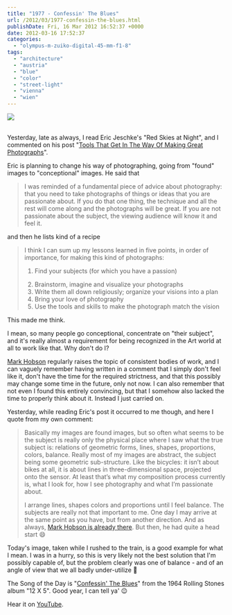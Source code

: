 ```yaml
---
title: "1977 - Confessin' The Blues"
url: /2012/03/1977-confessin-the-blues.html
publishDate: Fri, 16 Mar 2012 16:52:37 +0000
date: 2012-03-16 17:52:37
categories: 
  - "olympus-m-zuiko-digital-45-mm-f1-8"
tags: 
  - "architecture"
  - "austria"
  - "blue"
  - "color"
  - "street-light"
  - "vienna"
  - "wien"
---
```

<div class="container">
<div class="center"><a target="_blank" href="https://d25zfm9zpd7gm5.cloudfront.net/1200x1200/2012/20120316_154405_ps.jpg"><img src="https://d25zfm9zpd7gm5.cloudfront.net/0600x0600/2012/20120316_154405_ps.jpg" /></a></div>
</div>
<br />

Yesterday, late as always, I read Eric Jeschke's "Red Skies at Night", and I commented on his post "<a href="http://redskiesatnight.com/2012/02/20/tools-that-get-in-the-way-of-making-great-photographs/" target="_blank">Tools That Get In The Way Of Making Great Photographs</a>".

Eric is planning to change his way of photographing, going from "found" images to "conceptional" images. He said that<blockquote>I was reminded of a fundamental piece of advice about photography: that you need to take photographs of things or ideas that you are passionate about. If you do that one thing, the technique and all the rest will come along and the photographs will be great. If you are not passionate about the subject, the viewing audience will know it and feel it.</blockquote>and then he lists kind of a recipe<blockquote>I think I can sum up my lessons learned in five points, in order of importance, for making this kind of photographs:<ol><li>
Find your subjects (for which you have a passion)</li>
<li>Brainstorm, imagine and visualize your photographs</li>
<li>Write them all down religiously; organize your visions into a plan</li>
<li>Bring your love of photography</li>
<li>Use the tools and skills to make the photograph match the vision</li></ol></blockquote>This made me think.

I mean, so many people go conceptional, concentrate on "their subject", and it's really almost a requirement for being recognized in the Art world at all to work like that. Why don't do I?

<a href="http://landscapist.squarespace.com/" target="_blank">Mark Hobson</a> regularly raises the topic of consistent bodies of work, and I can vaguely remember having written in a comment that I simply don't feel like it, don't have the time for the required strictness, and that this possibly may change some time in the future, only not now. I can also remember that not even I found this entirely convincing, but that I somehow also lacked the time to properly think about it. Instead I just carried on.

Yesterday, while reading Eric's post it occurred to me though, and here I quote from my own comment:<blockquote>Basically my images are found images, but so often what seems to be the subject is really only the physical place where I saw what the true subject is: relations of geometric forms, lines, shapes, proportions, colors, balance. Really most of my images are abstract, the subject being some geometric sub-structure. Like the bicycles: it isn’t about bikes at all, it is about lines in three-dimensional space, projected onto the sensor. At least that’s what my composition process currently is, what I look for, how I see photography and what I’m passionate about.

I arrange lines, shapes colors and proportions until I feel balance. The subjects are really not that important to me. One day I may arrive at the same point as you have, but from another direction. And as always, <a href="http://aaronhobson.com/decay_disgust.php" target="_blank">Mark Hobson is already there</a>. But then, he had quite a head start 😄</blockquote>

 Today's image, taken while I rushed to the train, is a good example for what I mean. I was in a hurry, so this is very likely not the best solution that I'm possibly capable of, but the problem clearly was one of balance - and of an angle of view that we all badly under-utilize 🙂

The Song of the Day is "<a href="http://www.lyricsmode.com/lyrics/r/rolling_stones/confessin_the_blues.html" target="_blank">Confessin' The Blues</a>" from the 1964 Rolling Stones album "12&nbsp;X&nbsp;5". Good year, I can tell ya' 😉

Hear it on <a href="http://www.youtube.com/watch?v=Z0QeZx8K29k" target="_blank">YouTube</a>.
